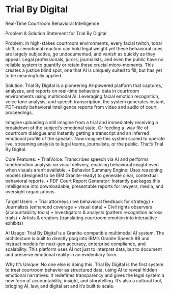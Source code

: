 # Trial By Digital
Real-Time Courtroom Behavioral Intelligence

Problem & Solution Statement for Trial By Digital

Problem:
In high-stakes courtroom environments, every facial twitch, tonal shift, or emotional reaction can hold legal weight yet these behavioral cues are largely subjective, go undocumented, and vanish as quickly as they appear. Legal professionals, jurors, journalists, and even the public have no reliable system to quantify or retain these crucial micro-moments. This creates a justice blind spot, one that AI is uniquely suited to fill, but has yet to be meaningfully applied.

Solution:
Trial By Digital is a pioneering AI-powered platform that captures, analyzes, and reports on real-time behavioral data in courtroom environments using multimodal AI. Leveraging facial emotion recognition, voice tone analysis, and speech transcription, the system generates instant, PDF-ready behavioral intelligence reports from video and audio of court proceedings.

Imagine uploading a still imagine from a trial and immediately receiving a breakdown of the subject’s emotional state. Or feeding a .wav file of courtroom dialogue and instantly getting a transcript and an inferred emotional profile of the speaker. Now imagine this system scaled to operate live, streaming analysis to legal teams, journalists, or the public. That’s Trial By Digital.

Core Features:
	•	TrialVoice: Transcribes speech via AI and performs tone/emotion analysis on vocal delivery, enabling behavioral insight even when visuals aren’t available.
	•	Behavior Summary Engine: Uses reasoning models (designed to be IBM Granite-ready) to generate clear, contextual behavioral reports.
	•	PDF Court Report Generator: Instantly packages this intelligence into downloadable, presentable reports for lawyers, media, and oversight organizations.

Target Users:
	•	Trial attorneys (live behavioral feedback for strategy)
	•	Journalists (enhanced coverage + visual data)
	•	Civil rights observers (accountability tools)
	•	Investigators & analysts (pattern recognition across trials)
	•	Artists & creators (translating courtroom emotion into interactive exhibits)

AI Usage:
Trial By Digital is a Granite-compatible multimodal AI system. The architecture is built to directly plug into IBM’s Granite Speech 8B and Instruct models for next-gen accuracy, enterprise compliance, and scalability. This platform uses AI not just to interpret data, but to document and preserve emotional reality in an evidentiary form.

Why It’s Unique:
No one else is doing this. Trial By Digital is the first system to treat courtroom behavior as structured data, using AI to reveal hidden emotional narratives. It redefines transparency and gives the legal system a new form of accountability, insight, and storytelling. It’s also a cultural tool, bridging AI, law, and digital art and it’s built to scale.
